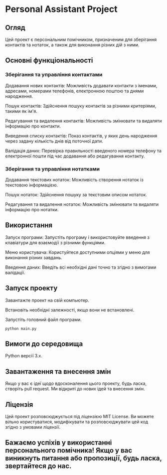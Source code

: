 # Personal Assistant Project

## Огляд

Цей проект є персональним помічником, призначеним для зберігання контактів та нотаток, а також для виконання різних дій з ними.

## Основні функціональності

### Зберігання та управління контактами

Додавання нових контактів: Можливість додавати контакти з іменами, адресами, номерами телефонів, електронною поштою та днями народження.

Пошук контактів: Здійснення пошуку контактів за різними критеріями, такими як ім'я.

Редагування та видалення контактів: Можливість змінювати та видаляти інформацію про контакти.

Виведення списку контактів: Показ контактів, у яких день народження через задану кількість днів від поточної дати.

Валідація даних: Перевірка правильності введеного номера телефону та електронної пошти під час додавання або редагування контакту.

### Зберігання та управління нотатками

Додавання текстових нотаток: Можливість створення нотаток із текстовою інформацією.

Пошук нотаток: Здійснення пошуку за текстовим описом нотаток.

Редагування та видалення нотаток: Можливість змінювати та видаляти інформацію про нотатки.

## Використання

Запуск програми: Запустіть програму і використовуйте введення з клавіатури для взаємодії з різними функціями.

Меню користувача: Користуйтеся доступними опціями у меню для виконання різних завдань.

Введення даних: Введіть всі необхідні дані точно та згідно з вимогами валідації.

## Запуск проекту

Завантажте проект на свій компьютер.

Встановіть необхідні залежності, якщо вони не встановлені.

Запустіть головний файл програми.

```
python main.py
```

## Вимоги до середовища

Python версії 3.x.

## Завантаження та внесення змін

Якщо у вас є ідеї щодо вдосконалення цього проекту, будь ласка, створіть pull request. Ми відкриті до нових ідей та внесення змін.

## Ліцензія

Цей проект розповсюджується під ліцензією MIT License. Ви можете вільно користуватися, модифікувати та розповсюджувати цей код згідно з умовами ліцензії.

## Бажаємо успіхів у використанні персонального помічника! Якщо у вас виникнуть питання або пропозиції, будь ласка, звертайтеся до нас.
